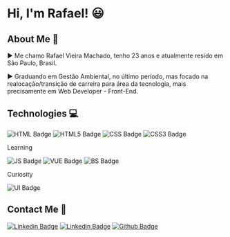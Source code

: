 # Hi, I'm Rafael! :smiley:


## About Me :pushpin:

:arrow_forward: Me chamo Rafael Vieira Machado, tenho 23 anos e atualmente resido em São Paulo, Brasil.

:arrow_forward: Graduando em Gestão Ambiental, no último período, mas focado na realocação/transição de carreira para área da tecnologia, mais precisamente em Web Developer - Front-End.

## Technologies :computer:
![HTML Badge](https://img.shields.io/badge/HTML-239120?style=for-the-badge&logo=html5&logoColor=white)
![HTML5 Badge](https://img.shields.io/badge/HTML5-E34F26?style=for-the-badge&logo=html5&logoColor=white)
![CSS Badge](https://img.shields.io/badge/CSS-239120?&style=for-the-badge&logo=css3&logoColor=white)
![CSS3 Badge](https://img.shields.io/badge/CSS3-1572B6?style=for-the-badge&logo=css3&logoColor=white)

Learning

![JS Badge](https://img.shields.io/badge/JavaScript-F7DF1E?style=for-the-badge&logo=javascript&logoColor=black)
![VUE Badge](https://img.shields.io/badge/Vue.js-35495E?style=for-the-badge&logo=vue.js&logoColor=4FC08)
![BS Badge](https://img.shields.io/badge/Bootstrap-563D7C?style=for-the-badge&logo=bootstrap&logoColor=whit)

Curiosity

![UI Badge](https://img.shields.io/badge/Material--UI-0081CB?style=for-the-badge&logo=material-ui&logoColor=white)

## Contact Me :calling:

[![Linkedin Badge](https://img.shields.io/badge/LinkedIn-0077B5?style=for-the-badge&logo=linkedin&logoColor=white&link=https://www.linkedin.com/in/rafael-vm/)](https://www.linkedin.com/in/rafael-vm/)
[![Linkedin Badge](https://img.shields.io/badge/Instagram-E4405F?style=for-the-badge&logo=instagram&logoColor=white&link=https://www.instagram.com/raffavm/)](https://www.instagram.com/raffavm/)
[![Github Badge](https://img.shields.io/badge/GitHub-100000?style=for-the-badge&logo=github&logoColor=white&link=https://github.com/rafaelvm)](https://github.com/rafaelvm)

